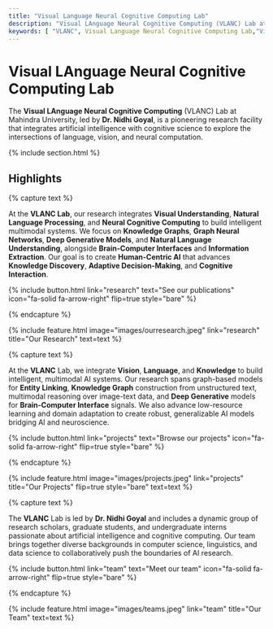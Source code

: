 ```yaml
---
title: "Visual Language Neural Cognitive Computing Lab"
description: "Visual LAnguage Neural Cognitive Computing (VLANC) Lab at Mahindra University integrates AI, Vision, Language, and Neural Computation for multimodal understanding, Knowledge Graphs, GNNs, and Brain-computer Interfaces."
keywords: [ "VLANC", Visual Language Neural Cognitive Computing Lab,"Visual Language", "Neural Cognitive Computing", "VLANC Lab", "AI Research", "Knowledge Graph", "Graph Neural Networks", "Multimodal AI", "Brain-Computer Interfaces", "Deep Generative Models", "Natural Language Processing", "Vision-Language Integration","NLP", "AI", "AI and Neuroscience lab", "Mahindra University AI lab", "Nidhi Goyal", "Dr. Nidhi Goyal","Projects","Finding","Courses","Research" ]
---
```


# Visual LAnguage Neural Cognitive Computing Lab



The **Visual LAnguage Neural Cognitive Computing** (VLANC) Lab at Mahindra University, led by **Dr. Nidhi Goyal**, is a pioneering research facility that integrates artificial intelligence with cognitive science to explore the intersections of language, vision, and neural computation.


{% include section.html %}

## Highlights

{% capture text %}

At the **VLANC Lab**, our research integrates **Visual Understanding**, **Natural Language Processing**, and **Neural Cognitive Computing** to build intelligent multimodal systems. We focus on **Knowledge Graphs**, **Graph Neural Networks**, **Deep Generative Models**, and **Natural Language Understanding**, alongside **Brain-Computer Interfaces** and **Information Extraction**.  Our goal is to create **Human-Centric AI** that advances **Knowledge Discovery**, **Adaptive Decision-Making**, and **Cognitive Interaction**.  
 


{%
  include button.html
  link="research"
  text="See our publications"
  icon="fa-solid fa-arrow-right"
  flip=true
  style="bare"
%}

{% endcapture %}

{%
  include feature.html
  image="images/ourresearch.jpeg"
  link="research"
  title="Our Research"
  text=text
%}

{% capture text %}

At the **VLANC** Lab, we integrate **Vision**, **Language**, and **Knowledge** to build intelligent, multimodal AI systems. Our research spans graph-based models for **Entity Linking**, **Knowledge Graph** construction from unstructured text, multimodal reasoning over image-text data, and **Deep Generative** models for **Brain-Computer Interface** signals. We also advance low-resource learning and domain adaptation to create robust, generalizable AI models bridging AI and neuroscience.



{%
  include button.html
  link="projects"
  text="Browse our projects"
  icon="fa-solid fa-arrow-right"
  flip=true
  style="bare"
%}

{% endcapture %}

{%
  include feature.html
  image="images/projects.jpeg"
  link="projects"
  title="Our Projects"
  flip=true
  style="bare"
  text=text
%}

{% capture text %}

The **VLANC** Lab is led by **Dr. Nidhi Goyal** and includes a dynamic group of research scholars, graduate students, and undergraduate interns passionate about artificial intelligence and cognitive computing. Our team brings together diverse backgrounds in computer science, linguistics, and data science to collaboratively push the boundaries of AI research.

{%
  include button.html
  link="team"
  text="Meet our team"
  icon="fa-solid fa-arrow-right"
  flip=true
  style="bare"
%}

{% endcapture %}

{%
  include feature.html
  image="images/teams.jpeg"
  link="team"
  title="Our Team"
  text=text
%}
